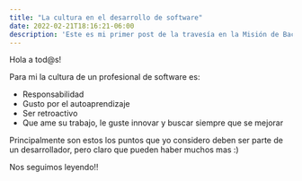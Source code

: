 ```yaml
---
title: "La cultura en el desarrollo de software"
date: 2022-02-21T18:16:21-06:00
description: 'Este es mi primer post de la travesía en la Misión de Backend con Node JS de Launch X.'
---
```


Hola a tod@s!

Para mi la cultura de un profesional de software es:

- Responsabilidad
- Gusto por el autoaprendizaje
- Ser retroactivo
- Que ame su trabajo, le guste innovar y buscar siempre que se mejorar

Principalmente son estos los puntos que yo considero deben ser parte de un desarrollador, pero claro que pueden haber muchos mas :)

Nos seguimos leyendo!!
